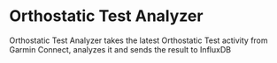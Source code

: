 # Orthostatic Test Analyzer

Orthostatic Test Analyzer takes the latest Orthostatic Test activity from Garmin Connect, analyzes it and sends the result to InfluxDB
